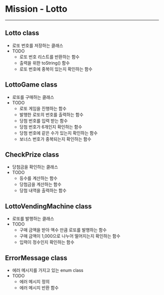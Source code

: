 # Mission - Lotto

***

## Lotto class

- 로또 번호를 저장하는 클래스
- TODO
    - 로또 번호 리스트를 반환하는 함수
    - 출력을 위한 toString() 함수
    - 로또 번호에 중복이 있는지 확인하는 함수

## LottoGame class

- 로또를 구매하는 클래스
- TODO
    - 로또 게임을 진행하는 함수
    - 발행한 로또의 번호를 출력하는 함수
    - 당첨 번호를 입력 받는 함수
    - 당첨 번호가 6개인지 확인하는 함수
    - 당첨 번호에 같은 수가 있는지 확인하는 함수
    - 보너스 번호가 중복되는지 확인하는 함수

## CheckPrize class

- 당첨금을 확인하는 클래스
- TODO
    - 등수를 계산하는 함수
    - 당첨금을 계산하는 함수
    - 당첨 내역을 출력하는 함수

## LottoVendingMachine class

- 로또를 발행하는 클래스
- TODO
    - 구매 금액을 받아 액수 만큼 로또를 발행하는 함수
    - 구매 금액이 1,000으로 나누어 떨어지는지 확인하는 함수
    - 입력이 정수인지 확인하는 함수
    
## ErrorMessage class

- 에러 메시지를 가지고 있는 enum class
- TODO
    - 에러 메시지 정의
    - 에러 메시지 반환 함수
